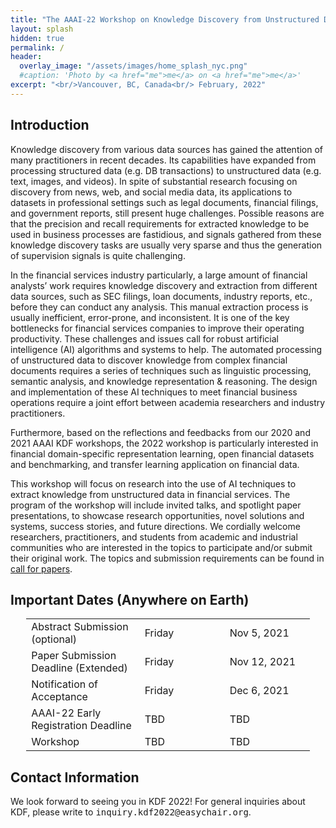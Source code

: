 ```yaml
---
title: "The AAAI-22 Workshop on Knowledge Discovery from Unstructured Data in Financial Services"
layout: splash
hidden: true
permalink: /
header:
  overlay_image: "/assets/images/home_splash_nyc.png"
  #caption: 'Photo by <a href="me">me</a> on <a href="me">me</a>'
excerpt: "<br/>Vancouver, BC, Canada<br/> February, 2022"
---
```


<h2>Introduction</h2>

Knowledge discovery from various data sources has gained the attention of many practitioners in recent decades. Its capabilities have expanded from processing structured data (e.g. DB transactions) to unstructured data (e.g. text, images, and videos). In spite of substantial research focusing on discovery from news, web, and social media data, its applications to datasets in professional settings such as legal documents, financial filings, and government reports, still present huge challenges. Possible reasons are that the precision and recall requirements for extracted knowledge to be used in business processes are fastidious, and signals gathered from these knowledge discovery tasks are usually very sparse and thus the generation of supervision signals is quite challenging.
 
In the financial services industry particularly, a large amount of financial analysts’ work requires knowledge discovery and extraction from different data sources, such as SEC filings, loan documents, industry reports, etc., before they can conduct any analysis. This manual extraction process is usually inefficient, error-prone, and inconsistent. It is one of the key bottlenecks for financial services companies to improve their operating productivity. These challenges and issues call for robust artificial intelligence (AI) algorithms and systems to help. The automated processing of unstructured data to discover knowledge from complex financial documents requires a series of techniques such as linguistic processing, semantic analysis, and knowledge representation \& reasoning. The design and implementation of these AI techniques to meet financial business operations require a joint effort between academia researchers and industry practitioners.  
 
Furthermore, based on the reflections and feedbacks from our 2020 and 2021 AAAI KDF workshops, the 2022 workshop is particularly interested in financial domain-specific representation learning, open financial datasets and benchmarking, and transfer learning application on financial data.

This workshop will focus on research into the use of AI techniques to extract knowledge from unstructured data in financial services. The program of the workshop will include invited talks, and spotlight paper presentations, to showcase research opportunities, novel solutions and systems, success stories, and future directions. We cordially welcome researchers, practitioners, and students from academic and industrial communities who are interested in the topics to participate and/or submit their original work. The topics and submission requirements can be found in [call for papers](/kdf2022/call_for_papers).

<!--<h2>Registration</h2>

For registration, please use the [AAAI-21 registration website](https://aaai.org/Conferences/AAAI-21/registration/).
-->

<h2 id="dates">Important Dates (Anywhere on Earth)</h2>
<center>
<table style="width: 90%">
    <tbody>
        <tr>
            <td style="width: 40%;">Abstract Submission (optional)</td>
            <td style="width: 30%;">Friday</td>
            <td>Nov 5, 2021</td>
        </tr>
        <tr>
            <td>Paper Submission Deadline (Extended)</td>
            <td>Friday</td>
            <td>Nov 12, 2021
            </td>
        </tr>
        <tr>
            <td>Notification of Acceptance</td>
            <td>Friday</td>
            <td>Dec 6, 2021<br>
            </td>
        </tr>   
        <tr>
            <td>AAAI-22 Early Registration Deadline</td>
            <td>TBD</td>
            <td>TBD</td>
        </tr>             
        <tr>
            <td>Workshop</td>
            <td>TBD</td>
            <td>TBD</td>
        </tr>   
    </tbody>
</table>
</center>

<h2 id='contact'>Contact Information</h2>
We look forward to seeing you in KDF 2022! For general inquiries about KDF, please write to <kbd>inquiry.kdf2022@easychair.org</kbd>.